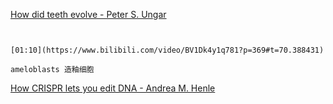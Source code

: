 [How did teeth evolve - Peter S. Ungar](https://www.bilibili.com/video/BV1Dk4y1q781?p=369)

```ad-note


[01:10](https://www.bilibili.com/video/BV1Dk4y1q781?p=369#t=70.388431)

ameloblasts 造釉细胞

```



[How CRISPR lets you edit DNA - Andrea M. Henle](https://www.bilibili.com/video/BV1Dk4y1q781?p=370)

